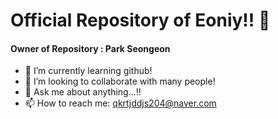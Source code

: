 # Official Repository of Eoniy!! 👋
#### Owner of Repository : Park Seongeon
<!--
**Eoniy/Eoniy** is a ✨ _special_ ✨ repository because its `README.md` (this file) appears on your GitHub profile.

Here are some ideas to get you started:
-->
- 🌱 I’m currently learning github!
- 👯 I’m looking to collaborate with many people!
- 💬 Ask me about anything...!!
- 📫 How to reach me: qkrtjddjs204@naver.com

